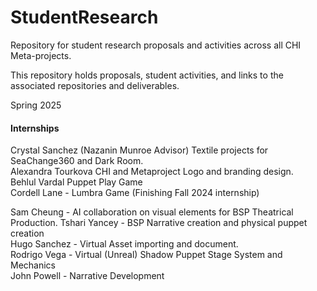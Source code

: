 # StudentResearch
Repository for student research proposals and activities across all CHI Meta-projects.

This repository holds proposals, student activities, and links to the associated repositories and deliverables.

Spring 2025  
#### Internships

Crystal Sanchez (Nazanin Munroe Advisor)  Textile projects for SeaChange360 and Dark Room.  
Alexandra Tourkova  CHI and Metaproject Logo and branding design.  
Behlul Vardal  Puppet Play Game  
Cordell Lane -  Lumbra Game (Finishing Fall 2024 internship)

Sam Cheung  -  AI collaboration on visual elements for BSP Theatrical Production.
Tshari Yancey -  BSP Narrative creation and physical puppet creation  
Hugo Sanchez - Virtual Asset importing and document.  
Rodrigo Vega - Virtual (Unreal) Shadow Puppet Stage System and Mechanics  
John Powell - Narrative Development  







